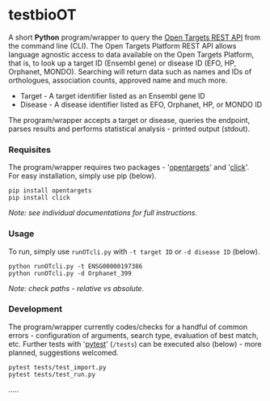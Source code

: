 # testbioOT

A short **Python** program/wrapper to query the [Open Targets REST API](https://docs.targetvalidation.org/programmatic-access/rest-api) from the command line (CLI). 
The Open Targets Platform REST API allows language agnostic access to data available on the Open Targets Platform, that is, to look up a target ID (Ensembl gene) or disease ID (EFO, HP, Orphanet, MONDO).
Searching will return data such as names and IDs of orthologues, association counts, approved name and much more. 

 - Target - A target identifier listed as an Ensembl gene ID
 - Disease - A disease identifier listed as EFO, Orphanet, HP, or MONDO ID

The program/wrapper accepts a target or disease, queries the endpoint, parses results and performs statistical analysis - printed output (stdout).

### Requisites

The program/wrapper requires two packages - '[opentargets](https://opentargets.readthedocs.io/en/latest)' and '[click](https://click.palletsprojects.com)'.  
For easy installation, simply use pip (below).

	pip install opentargets
	pip install click

*Note: see individual documentations for full instructions.*

### Usage

To run, simply use `runOTcli.py` with `-t target ID` or `-d disease ID` (below). 

	python runOTcli.py -t ENSG00000197386
	python runOTcli.py -d Orphanet_399

*Note: check paths - relative vs absolute.*

### Development

The program/wrapper currently codes/checks for a handful of common errors - configuration of arguments, search type, evaluation of best match, etc. 
Further tests with '[pytest](https://docs.pytest.org)' (`/tests`) can be executed also (below) - more planned, suggestions welcomed.

	pytest tests/test_import.py
	pytest tests/test_run.py

.....